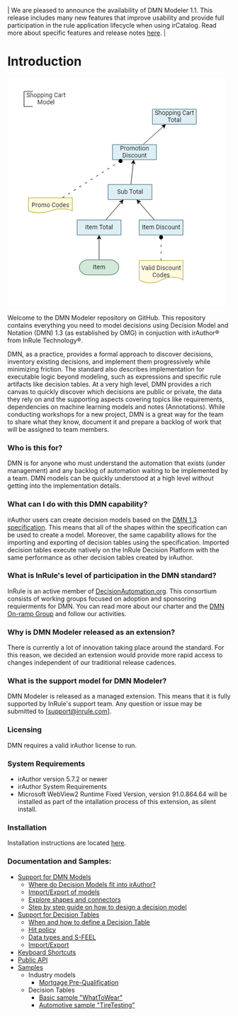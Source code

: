 
| We are pleased to announce the availability of DMN Modeler 1.1.  This release includes many new features that improve usability and provide full participation in the rule application lifecycle when using irCatalog.  Read more about specific features and release notes [here](/install/readme.md). |


# Introduction

![InRule DMN Step By Step Guide Step 2](/images/shoppingcartmodel.png)

Welcome to the DMN Modeler repository on GitHub.  This repository contains everything you need to model decisions using Decision Model and Notation (DMN) 1.3 (as established by OMG) in conjuction with irAuthor® from InRule Technology®.

DMN, as a practice, provides a formal approach to discover decisions, inventory existing decisions, and implement them progressively while minimizing friction.  The standard also describes implementation for executable logic beyond modeling, such as expressions and specific rule artifacts like decision tables.  At a very high level, DMN provides a rich canvas to quickly discover which decisions are public or private, the data they rely on and the supporting aspects covering topics like requirements, dependencies on machine learning models and notes (Annotations).  While conducting workshops for a new project, DMN is a great way for the team to share what they know, document it and prepare a backlog of work that will be assigned to team members.

### Who is this for?
DMN is for anyone who must understand the automation that exists (under management) and any backlog of automation waiting to be implemented by a team.  DMN models can be quickly understood at a high level without getting into the implementation details.  

### What can I do with this DMN capability?
irAuthor users can create decision models based on the [DMN 1.3 specification](https://www.omg.org/spec/DMN/1.3/PDF).  This means that all of the shapes within the specification can be used to create a model.  Moreover, the same capability allows for the importing and exporting of decision tables using the specification.  Imported decision tables execute natively on the InRule Decision Platform with the same performance as other decision tables created by irAuthor.

### What is InRule's level of participation in the DMN standard?
InRule is an active member of [DecisionAutomation.org](https://www.decisionautomation.org).  This consortium consists of working groups focused on adoption and sponsoring requierments for DMN.  You can read more about our charter and the [DMN On-ramp Group](https://www.decisionautomation.org/dmn-on-ramp-group) and follow our activities.

### Why is DMN Modeler released as an extension?
There is currently a lot of innovation taking place around the standard.  For this reason, we decided an extension would provide more rapid access to changes independent of our traditional release cadences.  

### What is the support model for DMN Modeler?
DMN Modeler is released as a managed extension.  This means that it is fully supported by InRule's support team.  Any question or issue may be submitted to [support@inrule.com].

### Licensing
DMN requires a valid irAuthor license to run.

### System Requirements
* irAuthor version 5.7.2 or newer
* irAuthor System Requirements
* Microsoft WebView2 Runtime Fixed Version, version 91.0.864.64 will be installed as part of the intallation process of this extension, as silent install.  

### Installation
Installation instructions are located [here](/install/readme.md).

### Documentation and Samples:

- [Support for DMN Models](/doc/DMNModels.md)
   * [Where do Decision Models fit into irAuthor?](/doc/DMNModels.md)
   * [Import/Export of models](/doc/DMNModels.md#importexport-of-models)
   * [Explore shapes and connectors](/doc/DMNModels.md#explore-shapes-and-connectors)
   * [Step by step guide on how to design a decision model](/doc/DMNModels.md#step-by-step-guide-on-how-to-design-a-decision-model)
- [Support for Decision Tables](/doc/DecisionTables.md)
   * [When and how to define a Decision Table](/doc/DecisionTables.md#when-and-how-to-define-a-decision-tables)
   * [Hit policy](/doc/DecisionTables.md#hit-policy)
   * [Data types and S-FEEL](/doc/DecisionTables.md#data-types-and-s-feel)
   * [Import/Export](/doc/DecisionTables.md#importexport)
- [Keyboard Shortcuts](/doc/KeyboardShortcuts.md)
- [Public API](/doc/PublicAPIForDMNModeler.md)
- [Samples](/samples/)
    * Industry models
      * [Mortgage Pre-Qualification](/samples/PreQualificationModel.dmn)
    * Decision Tables
      * [Basic sample "WhatToWear"](/samples/InRuleDMN_SampleDecisionTable_WhatToWear.dmn)
      * [Automotive sample "TireTesting"](/samples/InRuleDMN_SampleDecisionTable_TireTesting.dmn)
